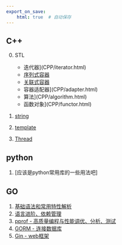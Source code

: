 ```yaml
---
export_on_save:
    html: true  # 自动保存
---
```


## C++

0. STL
    * 迭代器](CPP/iterator.html)
    * [序列式容器](CPP/sequence.html)
    * [关联式容器](CPP/associative.html)
    * 容器适配器](CPP/adapter.html)
    * 算法](CPP/algorithm.html)
    * 函数对象](CPP/functor.html)

1. [string](CPP/string.html)
2. [template](CPP/template.html)
3. [Thread](CPP/Thread.html)

## python

1. [应该是python常用库的一些用法吧]


## GO

1. [基础语法和常用特性解析](./GO/1.html)
2. [语言进阶、依赖管理](./GO/2.html)
3. [pprof - 高质量编程与性能调优、分析、测试](./GO/3.html)
4. [GORM - 连接数据库](./Go/4.html)
5. [Gin - web框架](./GO/5.html)